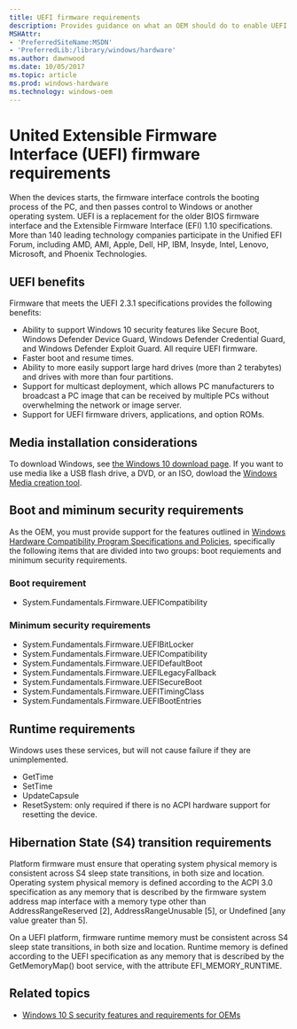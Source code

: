 ```yaml
---
title: UEFI firmware requirements
description: Provides guidance on what an OEM should do to enable UEFI
MSHAttr:
- 'PreferredSiteName:MSDN'
- 'PreferredLib:/library/windows/hardware'
ms.author: dawnwood
ms.date: 10/05/2017
ms.topic: article
ms.prod: windows-hardware
ms.technology: windows-oem
---
```


# United Extensible Firmware Interface (UEFI) firmware requirements
When the devices starts, the firmware interface controls the booting process of the PC, and then passes control to Windows or another operating system.
UEFI is a replacement for the older BIOS firmware interface and the Extensible Firmware Interface (EFI) 1.10 specifications.
More than 140 leading technology companies participate in the Unified EFI Forum, including AMD, AMI, Apple, Dell, HP, IBM, Insyde, Intel, Lenovo, Microsoft, and Phoenix Technologies.

## UEFI benefits
Firmware that meets the UEFI 2.3.1 specifications provides the following benefits:
- Ability to support Windows 10 security features like Secure Boot, Windows Defender Device Guard, Windows Defender Credential Guard, and Windows Defender Exploit Guard. All require UEFI firmware.
- Faster boot and resume times.
- Ability to more easily support large hard drives (more than 2 terabytes) and drives with more than four partitions.
- Support for multicast deployment, which allows PC manufacturers to broadcast a PC image that can be received by multiple PCs without overwhelming the network or image server.
- Support for UEFI firmware drivers, applications, and option ROMs.



## Media installation considerations
To download Windows, see [the Windows 10 download page](https://www.microsoft.com/en-us/software-download/windows10). If you want to use media like a USB flash drive, a DVD, or an ISO, dowload the [Windows Media creation tool](https://www.microsoft.com/en-us/software-download/windows10?d2784474-fdb0-4e9d-9e47-5e88c0e053ec=True). 

## Boot and miminum security requirements
As the OEM, you must provide support for the features outlined in [Windows Hardware Compatibility Program Specifications and Policies](https://docs.microsoft.com/en-us/windows-hardware/design/compatibility/whcp-specifications-policies), specifically the following items that are divided into two groups: boot requiements and minimum security requirements. 

### Boot requirement

- System.Fundamentals.Firmware.UEFICompatibility

### Minimum security requirements

- System.Fundamentals.Firmware.UEFIBitLocker
- System.Fundamentals.Firmware.UEFICompatibility
- System.Fundamentals.Firmware.UEFIDefaultBoot
- System.Fundamentals.Firmware.UEFILegacyFallback
- System.Fundamentals.Firmware.UEFISecureBoot
- System.Fundamentals.Firmware.UEFITimingClass
- System.Fundamentals.Firmware.UEFIBootEntries

## Runtime requirements
Windows uses these services, but will not cause failure if they are unimplemented.
- GetTime
- SetTime
- UpdateCapsule
- ResetSystem: only required if there is no ACPI hardware support for resetting the device.

## Hibernation State (S4) transition requirements
Platform firmware must ensure that operating system physical memory is consistent across S4 sleep state transitions, in both size and location.
Operating system physical memory is defined according to the ACPI 3.0 specification as any memory that is described by the firmware system address map interface with a memory type other than AddressRangeReserved [2], AddressRangeUnusable [5], or Undefined [any value greater than 5].

On a UEFI platform, firmware runtime memory must be consistent across S4 sleep state transitions, in both size and location. Runtime memory is defined according to the UEFI specification as any memory that is described by the GetMemoryMap() boot service, with the attribute EFI_MEMORY_RUNTIME.

## <span id="related_topics"></span>Related topics

- [Windows 10 S security features and requirements for OEMs](https://docs.microsoft.com/en-us/windows-hardware/design/device-experiences/oem-10s-security)